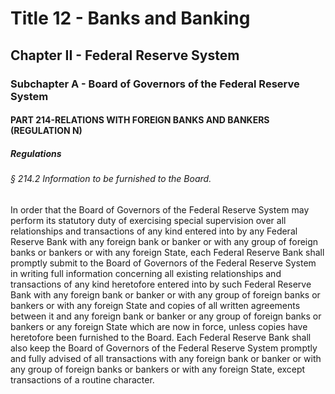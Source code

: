 
# Title 12 - Banks and Banking
## Chapter II - Federal Reserve System
### Subchapter A - Board of Governors of the Federal Reserve System
#### PART 214-RELATIONS WITH FOREIGN BANKS AND BANKERS (REGULATION N)
##### Regulations
###### § 214.2 Information to be furnished to the Board.

In order that the Board of Governors of the Federal Reserve System may perform its statutory duty of exercising special supervision over all relationships and transactions of any kind entered into by any Federal Reserve Bank with any foreign bank or banker or with any group of foreign banks or bankers or with any foreign State, each Federal Reserve Bank shall promptly submit to the Board of Governors of the Federal Reserve System in writing full information concerning all existing relationships and transactions of any kind heretofore entered into by such Federal Reserve Bank with any foreign bank or banker or with any group of foreign banks or bankers or with any foreign State and copies of all written agreements between it and any foreign bank or banker or any group of foreign banks or bankers or any foreign State which are now in force, unless copies have heretofore been furnished to the Board. Each Federal Reserve Bank shall also keep the Board of Governors of the Federal Reserve System promptly and fully advised of all transactions with any foreign bank or banker or with any group of foreign banks or bankers or with any foreign State, except transactions of a routine character.
